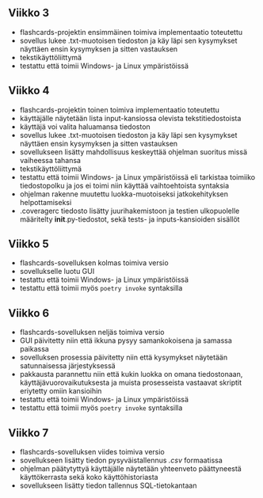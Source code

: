 ## Viikko 3

- flashcards-projektin ensimmäinen toimiva implementaatio toteutettu
- sovellus lukee .txt-muotoisen tiedoston ja käy läpi sen kysymykset näyttäen ensin kysymyksen ja sitten vastauksen
- tekstikäyttöliittymä
- testattu että toimii Windows- ja Linux ympäristöissä 

## Viikko 4

- flashcards-projektin toinen toimiva implementaatio toteutettu
- käyttäjälle näytetään lista input-kansiossa olevista tekstitiedostoista
- käyttäjä voi valita haluamansa tiedoston
- sovellus lukee .txt-muotoisen tiedoston ja käy läpi sen kysymykset näyttäen ensin kysymyksen ja sitten vastauksen
- sovellukseen lisätty mahdollisuus keskeyttää ohjelman suoritus missä vaiheessa tahansa
- tekstikäyttöliittymä
- testattu että toimii Windows- ja Linux ympäristöissä eli tarkistaa toimiiko tiedostopolku ja jos ei toimi niin käyttää vaihtoehtoista syntaksia
- ohjelman rakenne muutettu luokka-muotoiseksi jatkokehityksen helpottamiseksi
- .coveragerc tiedosto lisätty juurihakemistoon ja testien ulkopuolelle määritelty __init__.py-tiedostot, sekä tests- ja inputs-kansioiden sisällöt


## Viikko 5

- flashcards-sovelluksen kolmas toimiva versio
- sovellukselle luotu GUI
- testattu että toimii Windows- ja Linux ympäristöissä 
- testattu että toimii myös `poetry invoke` syntaksilla

## Viikko 6

- flashcards-sovelluksen neljäs toimiva versio
- GUI päivitetty niin että ikkuna pysyy samankokoisena ja samassa paikassa
- sovelluksen prosessia päivitetty niin että kysymykset näytetään satunnaisessa järjestyksessä
- pakkausta parannettu niin että kukin luokka on omana tiedostonaan, käyttäjävuorovaikutuksesta ja muista prosesseista vastaavat skriptit eriytetty omiin kansioihin 
- testattu että toimii Windows- ja Linux ympäristöissä 
- testattu että toimii myös `poetry invoke` syntaksilla

## Viikko 7
- flashcards-sovelluksen viides toimiva versio
- sovellukseen lisätty tiedon pysyväistallennus _.csv_ formaatissa
- ohjelman päätytyttyä käyttäjälle näytetään yhteenveto päättyneestä käyttökerrasta sekä koko käyttöhistoriasta
- sovellukseen lisätty tiedon tallennus SQL-tietokantaan

